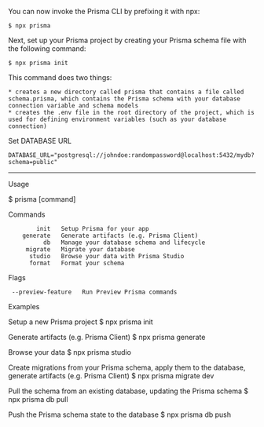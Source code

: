

You can now invoke the Prisma CLI by prefixing it with npx:

```
$ npx prisma 
```

Next, set up your Prisma project by creating your Prisma schema file with the following command:

```
$ npx prisma init 
```

This command does two things:

    * creates a new directory called prisma that contains a file called schema.prisma, which contains the Prisma schema with your database connection variable and schema models
    * creates the .env file in the root directory of the project, which is used for defining environment variables (such as your database connection)

Set DATABASE URL

    DATABASE_URL="postgresql://johndoe:randompassword@localhost:5432/mydb?schema=public"

----------------------------------------------------------------------------------------------

Usage

  $ prisma [command]

Commands

            init   Setup Prisma for your app
        generate   Generate artifacts (e.g. Prisma Client)
              db   Manage your database schema and lifecycle
         migrate   Migrate your database
          studio   Browse your data with Prisma Studio
          format   Format your schema

Flags

     --preview-feature   Run Preview Prisma commands

Examples

  Setup a new Prisma project
  $ npx prisma init

  Generate artifacts (e.g. Prisma Client)
  $ npx prisma generate

  Browse your data
  $ npx prisma studio

  Create migrations from your Prisma schema, apply them to the database, generate artifacts (e.g. Prisma Client)
  $ npx prisma migrate dev

  Pull the schema from an existing database, updating the Prisma schema
  $ npx prisma db pull

  Push the Prisma schema state to the database
  $ npx prisma db push